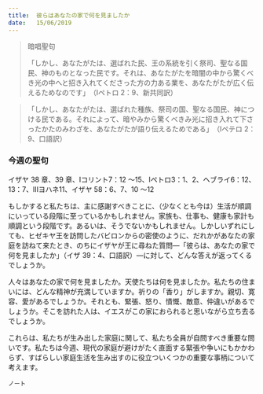 ```yaml
---
title:  彼らはあなたの家で何を見ましたか
date:   15/06/2019
---
```


> <p>暗唱聖句</p>
> 「しかし、あなたがたは、選ばれた民、王の系統を引く祭司、聖なる国民、神のものとなった民です。それは、あなたがたを暗闇の中から驚くべき光の中へと招き入れてくださった方の力ある業を、あなたがたが広く伝えるためなのです」　（Ⅰペトロ 2：9、新共同訳）

> <p></p>
> 「しかし、あなたがたは、選ばれた種族、祭司の国、聖なる国民、神につける民である。それによって、暗やみから驚くべきみ光に招き入れて下さったかたのみわざを、あなたがたが語り伝えるためである」　（Ⅰペテロ 2：9、口語訳）

### 今週の聖句
イザヤ 38 章、39 章、Ⅰコリント7：12 ～15、Ⅰペトロ3：1、2、ヘブライ6：12、13：7、Ⅲヨハネ11、イザヤ 58：6、7、10 〜12

もしかすると私たちは、主に感謝すべきことに、（少なくとも今は）生活が順調にいっている段階に至っているかもしれません。家族も、仕事も、健康も家計も順調という段階です。あるいは、そうでないかもしれません。しかしいずれにしても、ヒゼキヤ王を訪問したバビロンからの密使のように、だれかがあなたの家庭を訪ねて来たとき、のちにイザヤが王に尋ねた質問―「彼らは、あなたの家で何を見ましたか」（イザ 39：4、口語訳）―に対して、どんな答えが返ってくるでしょうか。

人々はあなたの家で何を見ましたか。天使たちは何を見ましたか。私たちの住まいには、どんな精神が充満していますか。祈りの「香り」がしますか。親切、寛容、愛があるでしょうか。それとも、緊張、怒り、憤慨、敵意、仲違いがあるでしょうか。そこを訪れた人は、イエスがこの家におられると思いながら立ち去るでしょうか。

これらは、私たちが生み出した家庭に関して、私たち全員が自問すべき重要な問いです。私たちは今週、現代の家庭が避けがたく直面する緊張や争いにもかかわらず、すばらしい家庭生活を生み出すのに役立ついくつかの重要な事柄について考えます。

`ノート`
